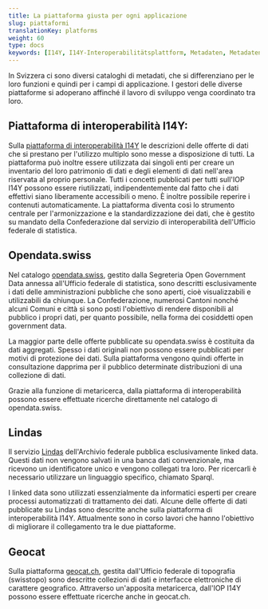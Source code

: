 ```yaml
---
title: La piattaforma giusta per ogni applicazione
slug: piattaformi
translationKey: platforms
weight: 60
type: docs
keywords: [I14Y, I14Y-Interoperabilitätsplattform, Metadaten, Metadaten-Katalog, Lindas, Opendata, Opendata.swiss, Geocat]
---
```


In Svizzera ci sono diversi cataloghi di metadati, che si differenziano per le loro funzioni e quindi per i campi di applicazione. I gestori delle diverse piattaforme si adoperano affinché il lavoro di sviluppo venga coordinato tra loro.

## Piattaforma di interoperabilità I14Y:
Sulla [piattaforma di interoperabilità I14Y](https://i14y.admin.ch) le descrizioni delle offerte di dati che si prestano per l'utilizzo multiplo sono messe a disposizione di tutti. La piattaforma può inoltre essere utilizzata dai singoli enti per creare un inventario del loro patrimonio di dati e degli elementi di dati nell'area riservata al proprio personale. Tutti i concetti pubblicati per tutti sull'IOP I14Y possono essere riutilizzati, indipendentemente dal fatto che i dati effettivi siano liberamente accessibili o meno. È inoltre possibile reperire i contenuti automaticamente. La piattaforma diventa così lo strumento centrale per l'armonizzazione e la standardizzazione dei dati, che è gestito su mandato della Confederazione dal servizio di interoperabilità dell'Ufficio federale di statistica. 

## Opendata.swiss
Nel catalogo [opendata.swiss](https://opendata.swiss), gestito dalla Segreteria Open Government Data annessa all'Ufficio federale di statistica, sono descritti esclusivamente i dati delle amministrazioni pubbliche che sono aperti, cioè visualizzabili e utilizzabili da chiunque. La Confederazione, numerosi Cantoni nonché alcuni Comuni e città si sono posti l'obiettivo di rendere disponibili al pubblico i propri dati, per quanto possibile, nella forma dei cosiddetti open government data. 

La maggior parte delle offerte pubblicate su opendata.swiss è costituita da dati aggregati. Spesso i dati originali non possono essere pubblicati per motivi di protezione dei dati. Sulla piattaforma vengono quindi offerte in consultazione dapprima per il pubblico determinate distribuzioni di una collezione di dati.  

Grazie alla funzione di metaricerca, dalla piattaforma di interoperabilità possono essere effettuate ricerche direttamente nel catalogo di opendata.swiss.

## Lindas
Il servizio [Lindas](https://lindas.admin.ch) dell'Archivio federale pubblica esclusivamente linked data. Questi dati non vengono salvati in una banca dati convenzionale, ma ricevono un identificatore unico e vengono collegati tra loro. Per ricercarli è necessario utilizzare un linguaggio specifico, chiamato Sparql. 

I linked data sono utilizzati essenzialmente da informatici esperti per creare processi automatizzati di trattamento dei dati. Alcune delle offerte di dati pubblicate su Lindas sono descritte anche sulla piattaforma di interoperabilità I14Y. Attualmente sono in corso lavori che hanno l'obiettivo di migliorare il collegamento tra le due piattaforme. 

## Geocat
Sulla piattaforma [geocat.ch](https://geocat.ch), gestita dall'Ufficio federale di topografia (swisstopo) sono descritte collezioni di dati e interfacce elettroniche di carattere geografico. Attraverso un'apposita metaricerca, dall'IOP I14Y possono essere effettuate ricerche anche in geocat.ch. 